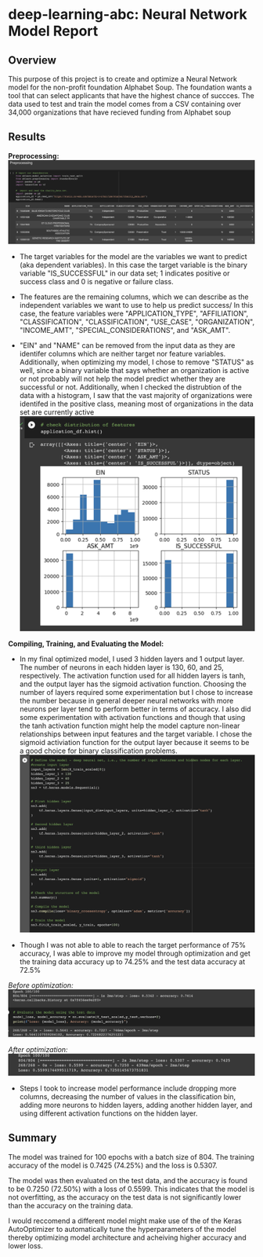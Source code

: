 # deep-learning-abc: Neural Network Model Report
**Overview** 
-
This purpose of this project is to create and optimize a Neural Network model for the non-profit foundation Alphabet Soup. The foundation wants a tool that can select applicants that have the highest chance of succces. The data used to test and train the model comes from a CSV containing over 34,000 organizations that have recieved funding from Alphabet soup

**Results**
-
**Preprocessing:**
![preprocess](Images/preprocess_df.png)
* The target variables for the model are the variables we want to predict (aka dependent variables). In this case the target variable is the binary variable "IS_SUCCESSFUL" in our data set;  1 indicates positive or success class and 0 is negative or failure class. 

* The features are the remaining columns, which we can describe as the independent variables we want to use to help us predict success/ In this case, the feature variables were "APPLICATION_TYPE", "AFFILIATION", "CLASSIFICATION", "CLASSIFICATION", "USE_CASE", "ORGANIZATION", "INCOME_AMT", "SPECIAL_CONSIDERATIONS", and "ASK_AMT".

* "EIN" and "NAME" can be removed from the input data as they are identifer columns which are neither target nor feature variables. Additionally, when optimizing my model, I chose to remove "STATUS" as well, since a binary variable that says whether an organization is  active or not probably will not help the model predict whether they are successful or not. Additionally, when I checked the distrubtion of the data with a histogram, I saw that the vast majority of organizations were identifed in the positive class, meaning most of organizations in the data set are currently active
![hist](Images/hist.png)

**Compiling, Training, and Evaluating the Model:**
* In my final optimized model, I used 3 hidden layers and 1 output layer. The number of neurons in each hidden layer is 130, 60, and 25, respectively. The activation function used for all hidden layers is tanh, and the output layer has the sigmoid activation function. Choosing the number of layers required some experimentation but I chose to increase the number because in general deeper neural networks with more neurons per layer tend to perform better in terms of accuracy. I also did some experimentation with activation functions and though that using the tanh activation function might help the model capture non-linear relationships between input features and the target variable. I chose the sigmoid activiation function for the output layer because it seems to be a good choice for binary classification problems. 
![finalmodel](Images/finalModel.png)

* Though I was not able to able to reach the target performance of 75% accuracy, I was able to improve my model through optimization and get the training data accuracy up to 74.25% and the test data accuracy at 72.5%

*Before optimization:*
![nnAccuracy](Images/NN_accuracy.png)

*After optimization:*
![optimizedAccuracy](Images/optimized_ABCmodel.png)

* Steps I took to increase model performance include dropping more columns, decreasing the number of values in the classification bin, adding more neurons to hidden layers, adding another hidden layer, and using different activation functions on the hidden layer. 

**Summary**
-
The model was trained for 100 epochs with a batch size of 804. The training accuracy of the model is 0.7425 (74.25%) and the loss is 0.5307.

The model was then evaluated on the test data, and the accuracy is found to be 0.7250 (72.50%) with a loss of 0.5599. This indicates that the model is not overfitting, as the accuracy on the test data is not significantly lower than the accuracy on the training data. 

I would reccomend a different model might make use of the of the Keras AutoOptimizer to automatically tune the hyperparameters of the model thereby optimizing model architecture and acheiving higher accuracy and lower loss.
